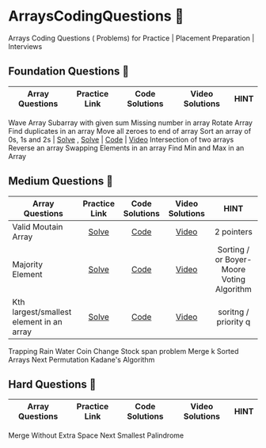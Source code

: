# ArraysCodingQuestions 🚀
  Arrays Coding Questions ( Problems) for Practice | Placement Preparation | Interviews

## Foundation Questions 🚀
| Array Questions  | Practice Link | Code Solutions | Video Solutions | HINT
| ------------- | :-------------: | :-------------: | :---------: |:---------: |
Wave Array
Subarray with given sum
Missing number in array
Rotate Array
Find duplicates in an array
Move all zeroes to end of array
Sort an array of 0s, 1s and 2s | [Solve](https://leetcode.com/problems/sort-colors/submissions/) , [Solve](https://practice.geeksforgeeks.org/problems/sort-an-array-of-0s-1s-and-2s4231/1/) | [Code](https://github.com/RecursiveSharma/ArraysCodingQuestions/blob/main/Sort%20Array%200s1s2s.md) | [Video](#)
Intersection of two arrays
Reverse an array
Swapping Elements in an array
Find Min and Max in an Array

## Medium Questions 🚀
| Array Questions  | Practice Link | Code Solutions | Video Solutions | HINT
| ------------- | :-------------: | :-------------: | :---------: |:---------: |
Valid Moutain Array | [Solve](https://leetcode.com/problems/valid-mountain-array/) | [Code](https://github.com/RecursiveSharma/Leetcode-Problem-and-Solutions/blob/main/ValidMoutainArray.md) | [Video](https://youtu.be/tVDTjm_fYbQ) | 2 pointers
Majority Element | [Solve](https://leetcode.com/problems/majority-element/) | [Code](https://github.com/RecursiveSharma/ArraysCodingQuestions/blob/main/Majority%20Element.md) | [Video](https://www.youtube.com/watch?v=cLE1J34pYUo) | Sorting / or Boyer-Moore Voting Algorithm
Kth largest/smallest element in an array | [Solve](https://leetcode.com/problems/kth-largest-element-in-an-array/) | [Code](https://github.com/RecursiveSharma/ArraysCodingQuestions/blob/main/kth-largest-smallest.md) | [Video](#) | soritng / priority q
Trapping Rain Water
Coin Change
Stock span problem
Merge k Sorted Arrays
Next Permutation
Kadane's Algorithm



## Hard Questions 🚀
| Array Questions  | Practice Link | Code Solutions | Video Solutions | HINT
| ------------- | :-------------: | :-------------: | :---------: |:---------: |
Merge Without Extra Space
Next Smallest Palindrome
